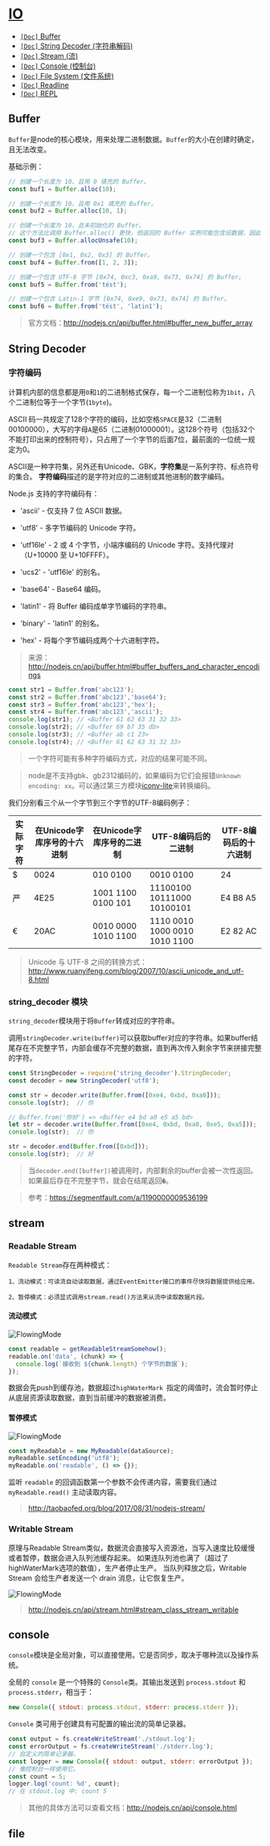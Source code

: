 # [IO](/sections/io.md)

* [`[Doc]` Buffer](/sections/io.md#buffer)
* [`[Doc]` String Decoder (字符串解码)](/sections/io.md#string-decoder)
* [`[Doc]` Stream (流)](/sections/io.md#stream)
* [`[Doc]` Console (控制台)](/sections/io.md#console)
* [`[Doc]` File System (文件系统)](/sections/io.md#file)
* [`[Doc]` Readline](/sections/io.md#readline)
* [`[Doc]` REPL](/sections/io.md#repl)

## Buffer

`Buffer`是node的核心模块，用来处理二进制数据。`Buffer`的大小在创建时确定，且无法改变。

基础示例：
```js
// 创建一个长度为 10、且用 0 填充的 Buffer。
const buf1 = Buffer.alloc(10);

// 创建一个长度为 10、且用 0x1 填充的 Buffer。 
const buf2 = Buffer.alloc(10, 1);

// 创建一个长度为 10、且未初始化的 Buffer。
// 这个方法比调用 Buffer.alloc() 更快，但返回的 Buffer 实例可能包含旧数据，因此需要使用 fill() 或 write() 重写。
const buf3 = Buffer.allocUnsafe(10);

// 创建一个包含 [0x1, 0x2, 0x3] 的 Buffer。
const buf4 = Buffer.from([1, 2, 3]);

// 创建一个包含 UTF-8 字节 [0x74, 0xc3, 0xa9, 0x73, 0x74] 的 Buffer。
const buf5 = Buffer.from('tést');

// 创建一个包含 Latin-1 字节 [0x74, 0xe9, 0x73, 0x74] 的 Buffer。
const buf6 = Buffer.from('tést', 'latin1');
```

> 官方文档：http://nodejs.cn/api/buffer.html#buffer_new_buffer_array

## String Decoder

### 字符编码

计算机内部的信息都是用`0`和`1`的二进制格式保存，每一个二进制位称为`1bit`，八个二进制位等于一个字节(`1byte`)。

ASCII 码一共规定了128个字符的编码，比如空格`SPACE`是32（二进制00100000），大写的字母`A`是65（二进制01000001）。这128个符号（包括32个不能打印出来的控制符号），只占用了一个字节的后面7位，最前面的一位统一规定为0。

ASCII是一种字符集，另外还有Unicode、GBK，**字符集**是一系列字符、标点符号的集合。
**字符编码**描述的是字符对应的二进制或其他进制的数字编码。

Node.js 支持的字符编码有：

 - 'ascii' - 仅支持 7 位 ASCII 数据。

 - 'utf8' - 多字节编码的 Unicode 字符。

 - 'utf16le' - 2 或 4 个字节，小端序编码的 Unicode 字符。支持代理对（U+10000 至 U+10FFFF）。

 - 'ucs2' - 'utf16le' 的别名。

 - 'base64' - Base64 编码。

 - 'latin1' - 将 Buffer 编码成单字节编码的字符串。

 - 'binary' - 'latin1' 的别名。

 - 'hex' - 将每个字节编码成两个十六进制字符。

> 来源：http://nodejs.cn/api/buffer.html#buffer_buffers_and_character_encodings

```js
const str1 = Buffer.from('abc123');
const str2 = Buffer.from('abc123','base64');
const str3 = Buffer.from('abc123','hex');
const str4 = Buffer.from('abc123','ascii');
console.log(str1); // <Buffer 61 62 63 31 32 33>
console.log(str2); // <Buffer 69 b7 35 db>
console.log(str3); // <Buffer ab c1 23>
console.log(str4); // <Buffer 61 62 63 31 32 33>
```
> 一个字符可能有多种字符编码方式，对应的结果可能不同。

> node是不支持gbk、gb2312编码的，如果编码为它们会报错`Unknown encoding: xx`。可以通过第三方模块[iconv-lite](https://www.npmjs.com/package/iconv-lite)来转换编码。

我们分别看三个从一个字节到三个字节的UTF-8编码例子：

实际字符	| 在Unicode字库序号的十六进制	| 在Unicode字库序号的二进制 |	UTF-8编码后的二进制	| UTF-8编码后的十六进制
--------|---------|----------|-----------|---------
$	| 0024 |	010 0100 |	0010 0100	| 24
严	| 4E25 |	1001 1100 0100 101	|	11100100 10111000 10100101	| E4 B8 A5
€	| 20AC |	0010 0000 1010 1100 |	1110 0010 1000 0010 1010 1100	| E2 82 AC

> Unicode 与 UTF-8 之间的转换方式：http://www.ruanyifeng.com/blog/2007/10/ascii_unicode_and_utf-8.html

### string_decoder 模块

`string_decoder`模块用于将`Buffer`转成对应的字符串。

调用`stringDecoder.write(buffer)`可以获取buffer对应的字符串。如果buffer结尾存在不完整字节，内部会缓存不完整的数据，直到再次传入剩余字节来拼接完整的字符。

```js
const StringDecoder = require('string_decoder').StringDecoder;
const decoder = new StringDecoder('utf8');

const str = decoder.write(Buffer.from([0xe4, 0xbd, 0xa0]));
console.log(str);  // 你
```

```js
// Buffer.from('你好') => <Buffer e4 bd a0 e5 a5 bd>
let str = decoder.write(Buffer.from([0xe4, 0xbd, 0xa0, 0xe5, 0xa5]));
console.log(str);  // 你

str = decoder.end(Buffer.from([0xbd]));
console.log(str);  // 好
```

> 当`decoder.end([buffer])`被调用时，内部剩余的buffer会被一次性返回。如果最后存在不完整字节，就会在结尾返回`�`。

> 参考：https://segmentfault.com/a/1190000009536199

## stream

### Readable Stream

`Readable Stream`存在两种模式：

```
1、流动模式：可读流自动读取数据，通过EventEmitter接口的事件尽快将数据提供给应用。

2、暂停模式：必须显式调用stream.read()方法来从流中读取数据片段。
```

#### 流动模式

![FlowingMode](../assets/FlowingMode.png)
```js
const readable = getReadableStreamSomehow();
readable.on('data', (chunk) => {
  console.log(`接收到 ${chunk.length} 个字节的数据`);
});
```

数据会先push到缓存池，数据超过`highWaterMark `指定的阈值时，流会暂时停止从底层资源读取数据，直到当前缓冲的数据被消费。

#### 暂停模式

![FlowingMode](../assets/FlowingMode2.png)

```js
const myReadable = new MyReadable(dataSource);
myReadable.setEncoding('utf8');
myReadable.on('readable', () => {});
```
监听 `readable` 的回调函数第一个参数不会传递内容，需要我们通过 `myReadable.read()` 主动读取内容。

> http://taobaofed.org/blog/2017/08/31/nodejs-stream/

### Writable Stream

原理与Readable Stream类似，数据流会直接写入资源池，当写入速度比较缓慢或者暂停，数据会进入队列池缓存起来。
如果连队列池也满了（超过了highWaterMark选项的数值），生产者停止生产。
当队列释放之后，Writable Stream 会给生产者发送一个 drain 消息，让它恢复生产。

![FlowingMode](../assets/FlowingMode3.png)

> http://nodejs.cn/api/stream.html#stream_class_stream_writable

## console

`console`模块是全局对象，可以直接使用。它是否同步，取决于哪种流以及操作系统。

全局的 `console` 是一个特殊的 `Console`类。其输出发送到 `process.stdout` 和 `process.stderr`，相当于：

```js
new Console({ stdout: process.stdout, stderr: process.stderr });
```

`Console` 类可用于创建具有可配置的输出流的简单记录器。

```js
const output = fs.createWriteStream('./stdout.log');
const errorOutput = fs.createWriteStream('./stderr.log');
// 自定义的简单记录器。
const logger = new Console({ stdout: output, stderr: errorOutput });
// 像控制台一样使用它。
const count = 5;
logger.log('count: %d', count);
// 在 stdout.log 中: count 5
```

> 其他的具体方法可以查看文档：http://nodejs.cn/api/console.html

## file